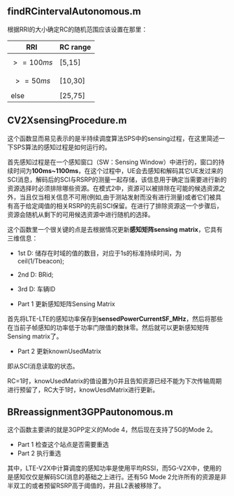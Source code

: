 ## findRCintervalAutonomous.m

根据RRI的大小确定RC的随机范围应该设置在那里：

| RRI           | RC range |
| ------------- | -------- |
| $$ >=100ms $$ | [5,15]   |
| $$ >=50ms $$  | [10,30]  |
| else          | [25,75]  |

## CV2XsensingProcedure.m

这个函数显而易见表示的是半持续调度算法SPS中的sensing过程，在这里简述一下SPS算法的感知过程是如何运行的。

首先感知过程是在一个感知窗口（SW：Sensing Window）中进行的，窗口的持续时间为**100ms~1100ms**，在这个过程中，UE会去感知和解码其它UE发过来的SCI消息，解码后的SCI与RSRP的测量一起存储，该信息用于确定当需要进行新的资源选择时必须排除哪些资源。在模式2中，资源可以被排除在可能的候选资源之外，当且仅当相关信息不可用(例如,由于测站发射而没有进行测量)或者它们被具有高于给定阈值的相关RSRP的先前SCI保留。在进行了排除资源这一个步骤后，资源会随机从剩下的可用候选资源中进行随机的选择。

这个函数里一个很关键的点是去根据情况更新**感知矩阵sensing matrix**，它具有三维信息：

- 1st D: 储存在时域的值的数目，对应于1s的标准持续时间，为ceil(1/Tbeacon);
- 2nd D: BRid;
- 3rd D: 车辆ID



- Part 1 更新感知矩阵Sensing Matrix

首先将LTE-LTE的感知功率保存到**sensedPowerCurrentSF_MHz**，然后将那些在当前子帧感知的功率低于功率门限值的数抹零。然后就可以更新感知矩阵Sensing matrix了。

- Part 2 更新knownUsedMatrix

即从SCI消息读取的状态。

RC=1时，knowUsedMatrix的值设置为0并且告知资源已经不能为下次传输周期进行预留了，RC大于1时，knowUesdMatrix进行更新。

## BRreassignment3GPPautonomous.m

这个函数主要讲的就是3GPP定义的Mode 4，然后现在支持了5G的Mode 2。

- Part 1 检查这个站点是否需要重选
- Part 2 执行重选

其中，LTE-V2X中计算调度的感知功率是使用平均RSSI，而5G-V2X中，使用的是感知仅仅是解码SCI消息的基础之上进行。还有5G Mode 2允许所有的资源是非半双工的或者预留RSRP高于阈值的，并且L2表被移除了。
